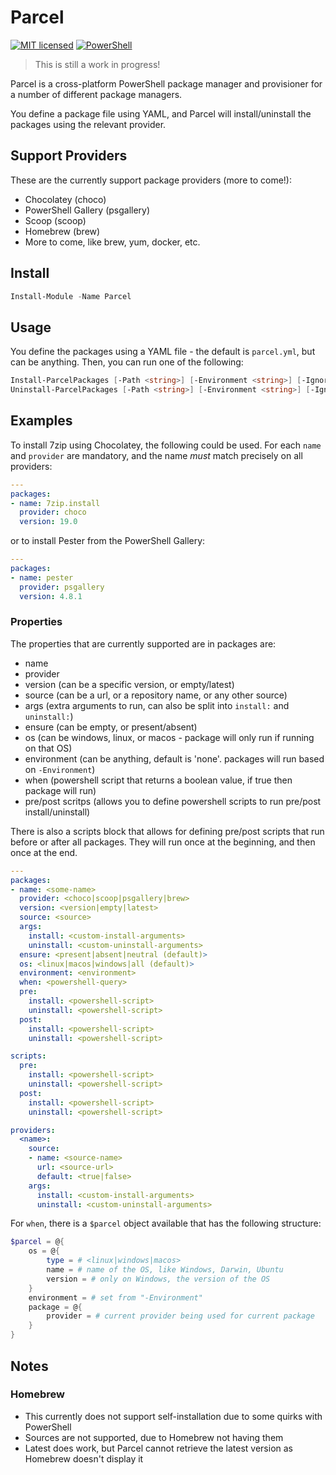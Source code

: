 # Parcel

[![MIT licensed](https://img.shields.io/badge/license-MIT-blue.svg)](https://raw.githubusercontent.com/Badgerati/Parcel/master/LICENSE.txt)
[![PowerShell](https://img.shields.io/powershellgallery/dt/parcel.svg?label=PowerShell&colorB=085298)](https://www.powershellgallery.com/packages/Parcel)

> This is still a work in progress!

Parcel is a cross-platform PowerShell package manager and provisioner for a number of different package managers.

You define a package file using YAML, and Parcel will install/uninstall the packages using the relevant provider.

## Support Providers

These are the currently support package providers (more to come!):

* Chocolatey (choco)
* PowerShell Gallery (psgallery)
* Scoop (scoop)
* Homebrew (brew)
* More to come, like brew, yum, docker, etc.

## Install

```powershell
Install-Module -Name Parcel
```

## Usage

You define the packages using a YAML file - the default is `parcel.yml`, but can be anything. Then, you can run one of the following:

```powershell
Install-ParcelPackages [-Path <string>] [-Environment <string>] [-IgnoreEnsures] [-WhatIf] [-Verbose]
Uninstall-ParcelPackages [-Path <string>] [-Environment <string>] [-IgnoreEnsures] [-WhatIf] [-Verbose]
```

## Examples

To install 7zip using Chocolatey, the following could be used. For each `name` and `provider` are mandatory, and the name *must* match precisely on all providers:

```yaml
---
packages:
- name: 7zip.install
  provider: choco
  version: 19.0
```

or to install Pester from the PowerShell Gallery:

```yaml
---
packages:
- name: pester
  provider: psgallery
  version: 4.8.1
```

### Properties

The properties that are currently supported are in packages are:

* name
* provider
* version (can be a specific version, or empty/latest)
* source (can be a url, or a repository name, or any other source)
* args (extra arguments to run, can also be split into `install:` and `uninstall:`)
* ensure (can be empty, or present/absent)
* os (can be windows, linux, or macos - package will only run if running on that OS)
* environment (can be anything, default is 'none'. packages will run based on `-Environment`)
* when (powershell script that returns a boolean value, if true then package will run)
* pre/post scritps (allows you to define powershell scripts to run pre/post install/uninstall)

There is also a scripts block that allows for defining pre/post scripts that run before or after all packages. They will run once at the beginning, and then once at the end.

```yaml
---
packages:
- name: <some-name>
  provider: <choco|scoop|psgallery|brew>
  version: <version|empty|latest>
  source: <source>
  args:
    install: <custom-install-arguments>
    uninstall: <custom-uninstall-arguments>
  ensure: <present|absent|neutral (default)>
  os: <linux|macos|windows|all (default)>
  environment: <environment>
  when: <powershell-query>
  pre:
    install: <powershell-script>
    uninstall: <powershell-script>
  post:
    install: <powershell-script>
    uninstall: <powershell-script>

scripts:
  pre:
    install: <powershell-script>
    uninstall: <powershell-script>
  post:
    install: <powershell-script>
    uninstall: <powershell-script>

providers:
  <name>:
    source:
    - name: <source-name>
      url: <source-url>
      default: <true|false>
    args:
      install: <custom-install-arguments>
      uninstall: <custom-uninstall-arguments>
```

For `when`, there is a `$parcel` object available that has the following structure:

```powershell
$parcel = @{
    os = @{
        type = # <linux|windows|macos>
        name = # name of the OS, like Windows, Darwin, Ubuntu
        version = # only on Windows, the version of the OS
    }
    environment = # set from "-Environment"
    package = @{
        provider = # current provider being used for current package
    }
}
```

## Notes

### Homebrew

* This currently does not support self-installation due to some quirks with PowerShell
* Sources are not supported, due to Homebrew not having them
* Latest does work, but Parcel cannot retrieve the latest version as Homebrew doesn't display it
